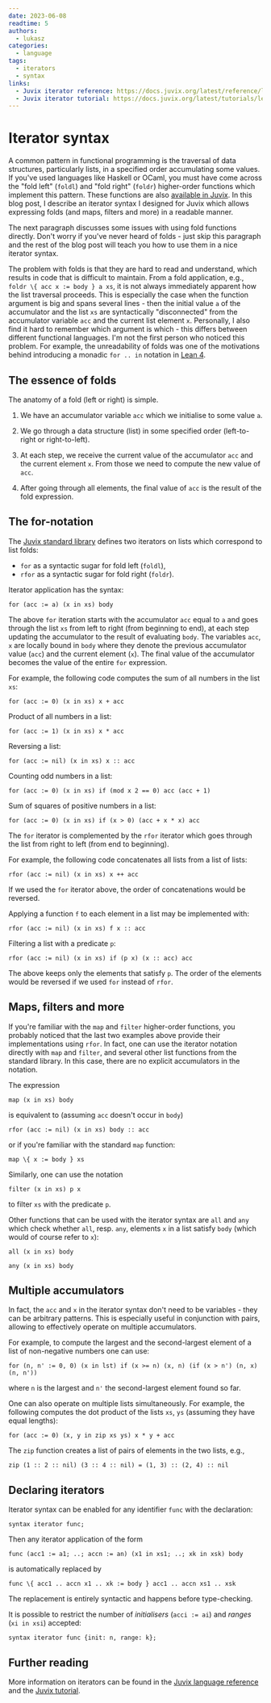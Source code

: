 ```yaml
---
date: 2023-06-08
readtime: 5
authors:
  - lukasz
categories:
  - language
tags:
  - iterators
  - syntax
links:
  - Juvix iterator reference: https://docs.juvix.org/latest/reference/language/iterators
  - Juvix iterator tutorial: https://docs.juvix.org/latest/tutorials/learn/#iteration-over-data-structures
---
```


# Iterator syntax

A common pattern in functional programming is the traversal of data structures,
particularly lists, in a specified order accumulating some values. If you've
used languages like Haskell or OCaml, you must have come across the "fold left"
(`foldl`) and "fold right" (`foldr`) higher-order functions which implement this
pattern. These functions are also [available in Juvix][juvix-folds]. In this
blog post, I describe an iterator syntax I designed for Juvix which allows
expressing folds (and maps, filters and more) in a readable manner.

<!-- more -->

The next paragraph discusses some issues with using fold functions directly.
Don't worry if you've never heard of folds - just skip this paragraph and the
rest of the blog post will teach you how to use them in a nice iterator syntax.

The problem with folds is that they are hard to read and understand, which
results in code that is difficult to maintain. From a fold application, e.g.,
`foldr \{ acc x := body } a xs`, it is not always immediately apparent how the
list traversal proceeds. This is especially the case when the function argument
is big and spans several lines - then the initial value `a` of the accumulator
and the list `xs` are syntactically "disconnected" from the accumulator variable
`acc` and the current list element `x`. Personally, I also find it hard to
remember which argument is which - this differs between different functional
languages. I'm not the first person who noticed this problem. For example, the
unreadability of folds was one of the motivations behind introducing a monadic
`for .. in` notation in [Lean 4][lean-for].

## The essence of folds

The anatomy of a fold (left or right) is simple.

1. We have an accumulator variable `acc` which we initialise to some value `a`.

2. We go through a data structure (list) in some specified order (left-to-right
   or right-to-left).

3. At each step, we receive the current value of the accumulator `acc` and the
   current element `x`. From those we need to compute the new value of `acc`.

4. After going through all elements, the final value of `acc` is the result of
   the fold expression.

## The for-notation

The [Juvix standard library][juvix-stdlib] defines two iterators on lists which
correspond to list folds:

- `for` as a syntactic sugar for fold left (`foldl`),
- `rfor` as a syntactic sugar for fold right (`foldr`).

Iterator application has the syntax:

```juvix
for (acc := a) (x in xs) body
```

The above `for` iteration starts with the accumulator `acc` equal to `a` and
goes through the list `xs` from left to right (from beginning to end), at each
step updating the accumulator to the result of evaluating `body`. The variables
`acc`, `x` are locally bound in `body` where they denote the previous
accumulator value (`acc`) and the current element (`x`). The final value of the
accumulator becomes the value of the entire `for` expression.

For example, the following code computes the sum of all numbers in the list
`xs`:

```juvix
for (acc := 0) (x in xs) x + acc
```

Product of all numbers in a list:

```juvix
for (acc := 1) (x in xs) x * acc
```

Reversing a list:

```juvix
for (acc := nil) (x in xs) x :: acc
```

Counting odd numbers in a list:

```juvix
for (acc := 0) (x in xs) if (mod x 2 == 0) acc (acc + 1)
```

Sum of squares of positive numbers in a list:

```juvix
for (acc := 0) (x in xs) if (x > 0) (acc + x * x) acc
```

The `for` iterator is complemented by the `rfor` iterator which goes through the
list from right to left (from end to beginning).

For example, the following code concatenates all lists from a list of lists:

```juvix
rfor (acc := nil) (x in xs) x ++ acc
```

If we used the `for` iterator above, the order of concatenations would be
reversed.

Applying a function `f` to each element in a list may be implemented with:

```juvix
rfor (acc := nil) (x in xs) f x :: acc
```

Filtering a list with a predicate `p`:

```juvix
rfor (acc := nil) (x in xs) if (p x) (x :: acc) acc
```

The above keeps only the elements that satisfy `p`. The order of the elements
would be reversed if we used `for` instead of `rfor`.

## Maps, filters and more

If you're familiar with the `map` and `filter` higher-order functions, you
probably noticed that the last two examples above provide their implementations
using `rfor`. In fact, one can use the iterator notation directly with `map` and
`filter`, and several other list functions from the standard library. In this
case, there are no explicit accumulators in the notation.

The expression

```juvix
map (x in xs) body
```

is equivalent to (assuming `acc` doesn't occur in `body`)

```juvix
rfor (acc := nil) (x in xs) body :: acc
```

or if you're familiar with the standard `map` function:

```juvix
map \{ x := body } xs
```

Similarly, one can use the notation

```juvix
filter (x in xs) p x
```

to filter `xs` with the predicate `p`.

Other functions that can be used with the iterator syntax are `all` and `any`
which check whether `all`, resp. `any`, elements `x` in a list satisfy `body`
(which would of course refer to `x`):

```juvix
all (x in xs) body

any (x in xs) body
```

## Multiple accumulators

In fact, the `acc` and `x` in the iterator syntax don't need to be variables -
they can be arbitrary patterns. This is especially useful in conjunction with
pairs, allowing to effectively operate on multiple accumulators.

For example, to compute the largest and the second-largest element of a list of
non-negative numbers one can use:

```juvix
for (n, n' := 0, 0) (x in lst) if (x >= n) (x, n) (if (x > n') (n, x) (n, n'))
```

where `n` is the largest and `n'` the second-largest element found so far.

One can also operate on multiple lists simultaneously. For example, the
following computes the dot product of the lists `xs`, `ys` (assuming they have
equal lengths):

```juvix
for (acc := 0) (x, y in zip xs ys) x * y + acc
```

The `zip` function creates a list of pairs of elements in the two lists, e.g.,

```juvix
zip (1 :: 2 :: nil) (3 :: 4 :: nil) = (1, 3) :: (2, 4) :: nil
```

## Declaring iterators

Iterator syntax can be enabled for any identifier `func` with the declaration:

```juvix
syntax iterator func;
```

Then any iterator application of the form

```juvix
func (acc1 := a1; ..; accn := an) (x1 in xs1; ..; xk in xsk) body
```

is automatically replaced by

```juvix
func \{ acc1 .. accn x1 .. xk := body } acc1 .. accn xs1 .. xsk
```

The replacement is entirely syntactic and happens before type-checking.

It is possible to restrict the number of _initialisers_ (`acci := ai`) and
_ranges_ (`xi in xsi`) accepted:

```juvix
syntax iterator func {init: n, range: k};
```

## Further reading

More information on iterators can be found in the [Juvix language reference][juvix-reference-iterators] and the [Juvix tutorial][juvix-tutorial-iterators].

[lean-for]: https://leanprover.github.io/functional_programming_in_lean/monad-transformers/do.html#loops
[juvix-folds]: https://anoma.github.io/juvix-stdlib/Stdlib.Data.List.Base.html
[juvix-stdlib]: https://anoma.github.io/juvix-stdlib
[juvix-reference-iterators]: https://docs.juvix.org/latest/reference/language/iterators
[juvix-tutorial-iterators]: https://docs.juvix.org/latest/tutorials/learn/#iteration-over-data-structures
